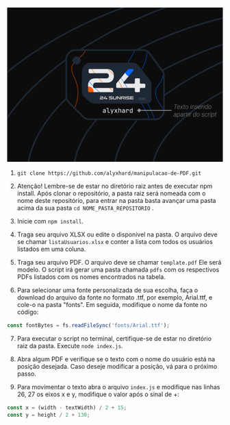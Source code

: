 ![alt text](assets/image.png)

1. ``` git clone https://github.com/alyxhard/manipulacao-de-PDF.git ```

2. Atenção! Lembre-se de estar no diretório raiz antes de executar npm install. Após clonar o repositório, a pasta raiz será nomeada com o nome deste repositório, para entrar na pasta basta avançar uma pasta acima da sua pasta 
``` cd NOME_PASTA_REPOSITORIO ``` .

3. Inicie com ```npm install```.

4. Traga seu arquivo XLSX ou edite o disponivel na pasta. O arquivo deve se chamar ``` listaUsuarios.xlsx ``` e conter a lista com todos os usuários listados em uma coluna.

5. Traga seu arquivo PDF. O arquivo deve se chamar ``` template.pdf ``` Ele será modelo. O script irá gerar uma pasta chamada ``` pdfs ``` com os respectivos PDFs listados com os nomes encontrados na tabela.

6. Para selecionar uma fonte personalizada de sua escolha, faça o download do arquivo da fonte no formato .ttf, por exemplo, Arial.ttf, e cole-o na pasta "fonts". Em seguida, modifique o nome da fonte no código:
```javascript
const fontBytes = fs.readFileSync('fonts/Arial.ttf');
```

7. Para executar o script no terminal, certifique-se de estar no diretório raiz da pasta. Execute ```node index.js```.

8. Abra algum PDF e verifique se o texto com o nome do usuário está na posição desejada. Caso deseje modificar a posição, vá para o próximo passo.

9. Para movimentar o texto abra o arquivo ``` index.js ``` e modifique nas linhas 26, 27  os eixos x e y, modifique o valor após o sinal de +:
```javascript
const x = (width - textWidth) / 2 + 15;
const y = height / 2 + 130; 
```
